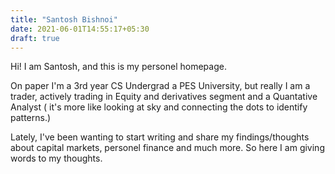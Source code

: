 ```yaml
---
title: "Santosh Bishnoi"
date: 2021-06-01T14:55:17+05:30
draft: true
---
```


Hi! I am Santosh, and this is my personel homepage.

On paper I'm a 3rd year CS Undergrad a PES University, but really I am a trader, actively trading in Equity and derivatives
segment and a Quantative Analyst ( it's more like looking at sky and connecting the dots to identify patterns.)

<!-- ![](images/santosh.jpg "Santohs's imgage") -->

Lately, I've been wanting to start writing and share my findings/thoughts about capital markets, personel finance and much more. So here I am giving words to my thoughts.